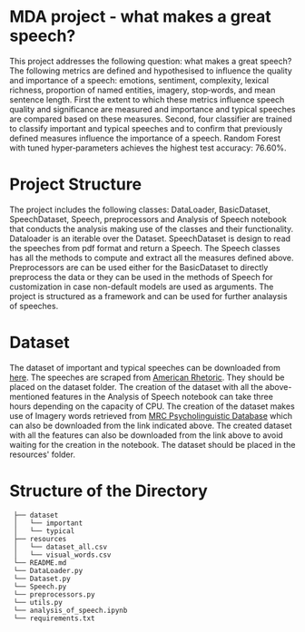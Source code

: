 # MDA project - what makes a great speech?

This project addresses the following question: what makes a great speech?
The following metrics are defined and hypothesised to influence the quality and importance of a speech: emotions, sentiment,
complexity, lexical richness, proportion of named entities, imagery, stop‐words, and mean sentence
length. First the extent to which these metrics influence speech quality and significance are measured
and importance and typical speeches are compared based on these measures. Second, four classifier
are trained to classify important and typical speeches and to confirm that previously defined measures
influence the importance of a speech. Random Forest with tuned hyper‐parameters achieves the
highest test accuracy: 76.60%.

# Project Structure 

The project includes the following classes: DataLoader, BasicDataset, 
SpeechDataset, Speech, preprocessors and 
Analysis of Speech notebook that conducts the analysis 
making use of the classes and their functionality. Dataloader is an iterable 
over the Dataset. SpeechDataset is design to read the speeches from pdf 
format and return a Speech. The Speech classes has all
the methods to compute and extract all the measures defined above. 
Preprocessors are can be used either for the BasicDataset to 
directly preprocess the data or they can be used in the 
methods of Speech for customization in case non-default 
models are used as arguments. The project is structured
as a framework and can be used for further analaysis of
speeches. 

# Dataset

The dataset of important and typical speeches can be downloaded
from 
[here](https://drive.google.com/drive/folders/10EMbmBnxAhhGtiL6E64VztrJImRAWuXQ?usp=sharing). The speeches are scraped from 
[American Rhetoric](https://www.americanrhetoric.com/).
They should be placed on the dataset folder. 
The creation of the dataset with all the 
above-mentioned features in the Analysis
of Speech notebook can take three hours 
depending on the capacity of CPU. The creation of the dataset
makes use of Imagery words retrieved from 
[MRC Psycholinguistic Database](https://websites.psychology.uwa.edu.au/school/mrcdatabase/uwa_mrc.htm)
which can also
be downloaded from the link indicated above. 
The created dataset
with all the features can also be downloaded from the link
above to avoid waiting for the creation in the notebook. 
The dataset should be placed in the resources' folder. 

# Structure of the Directory 

``` .
 ├── dataset
 │   └── important
 │   └── typical
 ├── resources
 │   └── dataset_all.csv
 │   └── visual_words.csv
 └── README.md 
 └── DataLoader.py 
 └── Dataset.py 
 └── Speech.py
 └── preprocessors.py
 └── utils.py
 └── analysis_of_speech.ipynb
 └── requirements.txt
```